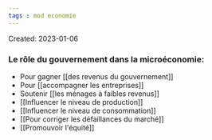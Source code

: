 ```yaml
---
tags : mod economie
---
```

Created: 2023-01-06

### Le rôle du gouvernement dans la microéconomie: 
-   Pour gagner [[des revenus du gouvernement]] 
-   Pour [[accompagner les entreprises]] 
-   Soutenir [[les ménages à faibles revenus]] 
-   [[Influencer le niveau de production]] 
-   [[Influencer le niveau de consommation]] 
-   [[Pour corriger les défaillances du marché]]
-   [[Promouvoir l'équité]] 